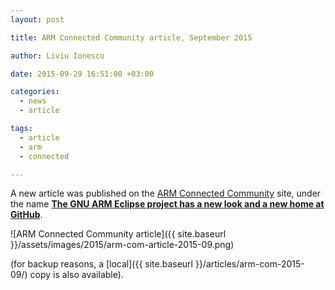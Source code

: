 ```yaml
---
layout: post

title: ARM Connected Community article, September 2015

author: Liviu Ionescu

date: 2015-09-29 16:51:00 +03:00

categories:
  - news
  - article

tags:
  - article
  - arm
  - connected

---
```


A new article was published on the [ARM Connected Community](http://community.arm.com) site, under the name **[The GNU ARM Eclipse project has a new look and a new home at GitHub](http://community.arm.com/groups/tools/blog/2015/09/29/the-gnu-arm-eclipse-project-has-a-new-look-and-a-new-home)**.

![ARM Connected Community article]({{ site.baseurl }}/assets/images/2015/arm-com-article-2015-09.png)

(for backup reasons, a [local]({{ site.baseurl }}/articles/arm-com-2015-09/) copy is also available).
